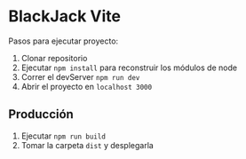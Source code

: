 # BlackJack Vite

Pasos para ejecutar proyecto:

1. Clonar repositorio
2. Ejecutar ```npm install``` para reconstruir los módulos de node
3. Correr el devServer ```npm run dev```
4. Abrir el proyecto en ```localhost 3000```

## Producción

1. Ejecutar ```npm run build```
2. Tomar la carpeta ```dist``` y desplegarla